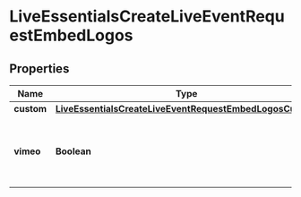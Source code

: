 

# LiveEssentialsCreateLiveEventRequestEmbedLogos


## Properties

| Name | Type | Description | Notes |
|------------ | ------------- | ------------- | -------------|
|**custom** | [**LiveEssentialsCreateLiveEventRequestEmbedLogosCustom**](LiveEssentialsCreateLiveEventRequestEmbedLogosCustom.md) |  |  [optional] |
|**vimeo** | **Boolean** | Whether to show the Vimeo logo on the embed player. |  [optional] |



